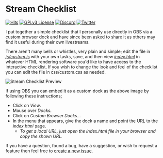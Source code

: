 # Stream Checklist

[![Hits](https://hitcounter.pythonanywhere.com/count/tag.svg?url=https%3A%2F%2Fgithub.com%2FDeadmano%2Fstream-checklist)](https://github.com/Deadmano/stream-checklist) [![GPLv3 License](https://img.shields.io/badge/License-GPLv3-blue.svg)](https://github.com/Deadmano/stream-checklist/blob/main/LICENSE) [![Discord](https://img.shields.io/discord/243415090856984593.svg?label=discord)](https://deadmano.com/discord) [![Twitter](https://img.shields.io/twitter/follow/PhillipStolic.svg?label=Show%20Some%20Love&style=social)](https://twitter.com/intent/follow?screen_name=PhillipStolic)

I put together a simple checklist that I personally use directly in OBS via a custom browser dock and have since been asked to share it as others may find it useful during their own livestreams.

There aren't many bells or whistles, very plain and simple; edit the file in *[js/custom.js](js/custom.js)* with your own tasks, save, and then view *[index.html](index.html)* in whatever HTML rendering software you'd like to have access to the interactive checklist. If you wish to change the look and feel of the checklist you can edit the file in css/custom.css as needed.

![Stream Checklist Preview](https://i.imgur.com/EV8YeIz.png)

If using OBS you can embed it as a custom dock as the above image by following these instructions;

- Click on *View*.
- Mouse over *Docks*.
- Click on *Custom Browser Docks...*
- In the menu that appears, give the dock a name and point the URL to the *index.html* page.
  - *To get a local URL, just open the index.html file in your browser and copy the shown URL.*
  
If you have a question, found a bug, have a suggestion, or wish to request a feature then feel free to [create a new issue](https://github.com/Deadmano/stream-checklist/issues/new).
